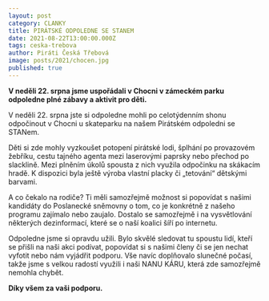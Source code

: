 ```yaml
---
layout: post
category: CLANKY
title: PIRÁTSKÉ ODPOLEDNE SE STANEM
date: 2021-08-22T13:00:00.000Z
tags: ceska-trebova
author: Piráti Česká Třebová
image: posts/2021/chocen.jpg
published: true
---
```

**V neděli 22. srpna jsme uspořádali v Chocni v zámeckém parku odpoledne plné zábavy a aktivit pro děti.**

V neděli 22. srpna jste si odpoledne mohli po celotýdenním shonu odpočinout v Chocni u skateparku na našem Pirátském odpoledni se STANem.

Děti si zde mohly vyzkoušet potopení pirátské lodi, šplhání po provazovém žebříku, cestu tajného agenta mezi laserovými paprsky nebo přechod po slacklině. Mezi plněním úkolů spousta z nich využila odpočinku na skákacím hradě. K dispozici byla ještě výroba vlastní placky či „tetování“ dětskými barvami.

A co čekalo na rodiče? Ti měli samozřejmě možnost si popovídat s našimi kandidáty do Poslanecké sněmovny o tom, co je konkrétně z našeho programu zajímalo nebo zaujalo. Dostalo se samozřejmě i na vysvětlování některých dezinformací, které se o naší koalici šíří po internetu.

Odpoledne jsme si opravdu užili. Bylo skvělé sledovat tu spoustu lidí, kteří se přišli na naši akci podívat, popovídat si s našimi členy či se jen nechat vyfotit nebo nám vyjádřit podporu. Vše navíc doplňovalo slunečné počasí, takže jsme s velkou radostí využili i naši NANU KÁRU, která zde samozřejmě nemohla chybět.

**Díky všem za vaši podporu.**
